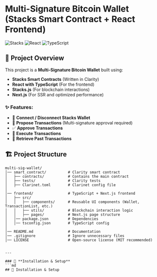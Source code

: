 # Multi-Signature Bitcoin Wallet (Stacks Smart Contract + React Frontend)

![Stacks](https://img.shields.io/badge/Built%20with-Stacks-blue?style=flat-square)
![React](https://img.shields.io/badge/Frontend-React-blue?style=flat-square)
![TypeScript](https://img.shields.io/badge/TypeScript-Supported-blue?style=flat-square)

## 🌟 Project Overview

This project is a **Multi-Signature Bitcoin Wallet** built using:
- **Stacks Smart Contracts** (Written in Clarity)
- **React with TypeScript** (For the frontend)
- **Stacks.js** (For blockchain interactions)
- **Next.js** (For SSR and optimized performance)

### ✨ Features:
- 📌 **Connect / Disconnect Stacks Wallet**
- 🔐 **Propose Transactions** (Multi-signature approval required)
- ✅ **Approve Transactions**
- 🚀 **Execute Transactions**
- 📡 **Retrieve Past Transactions**

## 🏗 Project Structure

```plaintext
multi-sig-wallet/
│── smart_contract/          # Clarity smart contract
│   ├── contracts/           # Contains the main contract
│   ├── tests/               # Clarity tests
│   ├── Clarinet.toml        # Clarinet config file
│
│── frontend/                # TypeScript + Next.js frontend
│   ├── src/
│   │   ├── components/      # Reusable UI components (Wallet, TransactionList, etc.)
│   │   ├── utils/           # Blockchain interaction logic
│   │   ├── pages/           # Next.js page structure
│   │── package.json         # Dependencies
│   │── tsconfig.json        # TypeScript config
│
│── README.md                # Documentation
│── .gitignore               # Ignore unnecessary files
│── LICENSE                  # Open-source license (MIT recommended)


---

### 🚀 **Installation & Setup**
```md
## 🚀 Installation & Setup
